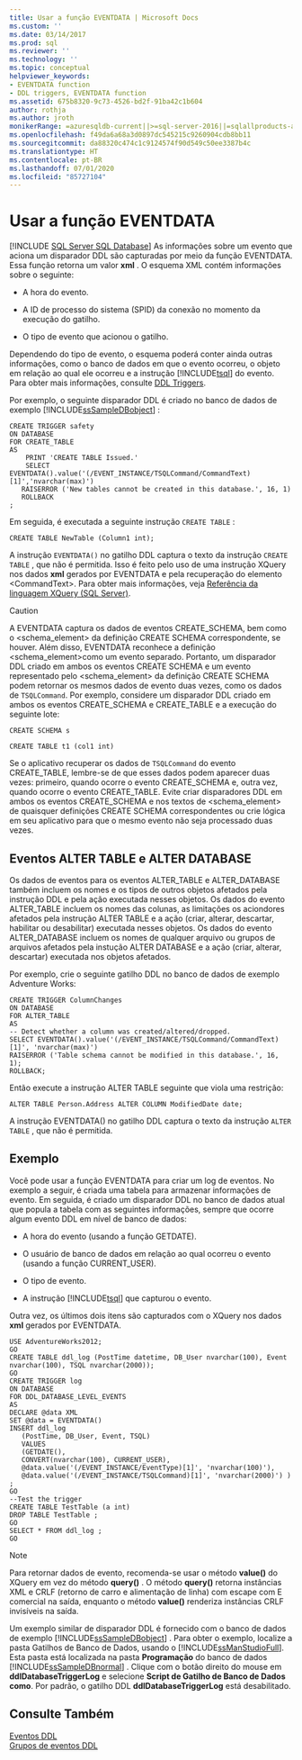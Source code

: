 ```yaml
---
title: Usar a função EVENTDATA | Microsoft Docs
ms.custom: ''
ms.date: 03/14/2017
ms.prod: sql
ms.reviewer: ''
ms.technology: ''
ms.topic: conceptual
helpviewer_keywords:
- EVENTDATA function
- DDL triggers, EVENTDATA function
ms.assetid: 675b8320-9c73-4526-bd2f-91ba42c1b604
author: rothja
ms.author: jroth
monikerRange: =azuresqldb-current||>=sql-server-2016||=sqlallproducts-allversions||>=sql-server-linux-2017||=azuresqldb-mi-current
ms.openlocfilehash: f49da6a68a3d0897dc545215c9260904cdb8bb11
ms.sourcegitcommit: da88320c474c1c9124574f90d549c50ee3387b4c
ms.translationtype: HT
ms.contentlocale: pt-BR
ms.lasthandoff: 07/01/2020
ms.locfileid: "85727104"
---
```

# <a name="use-the-eventdata-function"></a>Usar a função EVENTDATA
[!INCLUDE [SQL Server SQL Database](../../includes/applies-to-version/sql-asdb.md)]
  As informações sobre um evento que aciona um disparador DDL são capturadas por meio da função EVENTDATA. Essa função retorna um valor **xml** . O esquema XML contém informações sobre o seguinte:  
  
-   A hora do evento.  
  
-   A ID de processo do sistema (SPID) da conexão no momento da execução do gatilho.  
  
-   O tipo de evento que acionou o gatilho.  
  
 Dependendo do tipo de evento, o esquema poderá conter ainda outras informações, como o banco de dados em que o evento ocorreu, o objeto em relação ao qual ele ocorreu e a instrução [!INCLUDE[tsql](../../includes/tsql-md.md)] do evento. Para obter mais informações, consulte [DDL Triggers](../../relational-databases/triggers/ddl-triggers.md).  
  
 Por exemplo, o seguinte disparador DDL é criado no banco de dados de exemplo [!INCLUDE[ssSampleDBobject](../../includes/sssampledbobject-md.md)] :  
  
```  
CREATE TRIGGER safety   
ON DATABASE   
FOR CREATE_TABLE   
AS   
    PRINT 'CREATE TABLE Issued.'  
    SELECT EVENTDATA().value('(/EVENT_INSTANCE/TSQLCommand/CommandText)[1]','nvarchar(max)')  
   RAISERROR ('New tables cannot be created in this database.', 16, 1)   
   ROLLBACK  
;  
```  
  
 Em seguida, é executada a seguinte instrução `CREATE TABLE` :  
  
 `CREATE TABLE NewTable (Column1 int);`  
  
 A instrução `EVENTDATA()` no gatilho DDL captura o texto da instrução `CREATE TABLE` , que não é permitida. Isso é feito pelo uso de uma instrução XQuery nos dados **xml** gerados por EVENTDATA e pela recuperação do elemento \<CommandText>. Para obter mais informações, veja [Referência da linguagem XQuery &#40;SQL Server&#41;](../../xquery/xquery-language-reference-sql-server.md).  
  
> [!CAUTION]  
>  A EVENTDATA captura os dados de eventos CREATE_SCHEMA, bem como o <schema_element> da definição CREATE SCHEMA correspondente, se houver. Além disso, EVENTDATA reconhece a definição <schema_element>como um evento separado. Portanto, um disparador DDL criado em ambos os eventos CREATE SCHEMA e um evento representado pelo <schema_element> da definição CREATE SCHEMA podem retornar os mesmos dados de evento duas vezes, como os dados de `TSQLCommand`. Por exemplo, considere um disparador DDL criado em ambos os eventos CREATE_SCHEMA e CREATE_TABLE e a execução do seguinte lote:  
>   
>  `CREATE SCHEMA s`  
>   
>  `CREATE TABLE t1 (col1 int)`  
>   
>  Se o aplicativo recuperar os dados de `TSQLCommand` do evento CREATE_TABLE, lembre-se de que esses dados podem aparecer duas vezes: primeiro, quando ocorre o evento CREATE_SCHEMA e, outra vez, quando ocorre o evento CREATE_TABLE. Evite criar disparadores DDL em ambos os eventos CREATE_SCHEMA e nos textos de <schema_element> de quaisquer definições CREATE SCHEMA correspondentes ou crie lógica em seu aplicativo para que o mesmo evento não seja processado duas vezes.  
  
## <a name="alter-table-and-alter-database-events"></a>Eventos ALTER TABLE e ALTER DATABASE  
 Os dados de eventos para os eventos ALTER_TABLE e ALTER_DATABASE também incluem os nomes e os tipos de outros objetos afetados pela instrução DDL e pela ação executada nesses objetos. Os dados do evento ALTER_TABLE incluem os nomes das colunas, as limitações os aciondores afetados pela instrução ALTER TABLE e a ação (criar, alterar, descartar, habilitar ou desabilitar) executada nesses objetos. Os dados do evento ALTER_DATABASE incluem os nomes de qualquer arquivo ou grupos de arquivos afetados pela instução ALTER DATABASE e a ação (criar, alterar, descartar) executada nos objetos afetados.  
  
 Por exemplo, crie o seguinte gatilho DDL no banco de dados de exemplo Adventure Works:  
  
```  
CREATE TRIGGER ColumnChanges  
ON DATABASE   
FOR ALTER_TABLE  
AS  
-- Detect whether a column was created/altered/dropped.  
SELECT EVENTDATA().value('(/EVENT_INSTANCE/TSQLCommand/CommandText)[1]', 'nvarchar(max)')  
RAISERROR ('Table schema cannot be modified in this database.', 16, 1);  
ROLLBACK;  
```  
  
 Então execute a instrução ALTER TABLE seguinte que viola uma restrição:  
  
```  
ALTER TABLE Person.Address ALTER COLUMN ModifiedDate date;   
```  
  
 A instrução EVENTDATA() no gatilho DDL captura o texto da instrução `ALTER TABLE` , que não é permitida.  
  
## <a name="example"></a>Exemplo  
 Você pode usar a função EVENTDATA para criar um log de eventos. No exemplo a seguir, é criada uma tabela para armazenar informações de evento. Em seguida, é criado um disparador DDL no banco de dados atual que popula a tabela com as seguintes informações, sempre que ocorre algum evento DDL em nível de banco de dados:  
  
-   A hora do evento (usando a função GETDATE).  
  
-   O usuário de banco de dados em relação ao qual ocorreu o evento (usando a função CURRENT_USER).  
  
-   O tipo de evento.  
  
-   A instrução [!INCLUDE[tsql](../../includes/tsql-md.md)] que capturou o evento.  
  
 Outra vez, os últimos dois itens são capturados com o XQuery nos dados **xml** gerados por EVENTDATA.  
  
```  
USE AdventureWorks2012;  
GO  
CREATE TABLE ddl_log (PostTime datetime, DB_User nvarchar(100), Event nvarchar(100), TSQL nvarchar(2000));  
GO  
CREATE TRIGGER log   
ON DATABASE   
FOR DDL_DATABASE_LEVEL_EVENTS   
AS  
DECLARE @data XML  
SET @data = EVENTDATA()  
INSERT ddl_log   
   (PostTime, DB_User, Event, TSQL)   
   VALUES   
   (GETDATE(),   
   CONVERT(nvarchar(100), CURRENT_USER),   
   @data.value('(/EVENT_INSTANCE/EventType)[1]', 'nvarchar(100)'),   
   @data.value('(/EVENT_INSTANCE/TSQLCommand)[1]', 'nvarchar(2000)') ) ;  
GO  
--Test the trigger  
CREATE TABLE TestTable (a int)  
DROP TABLE TestTable ;  
GO  
SELECT * FROM ddl_log ;  
GO  
```  
  
> [!NOTE]  
>  Para retornar dados de evento, recomenda-se usar o método **value()** do XQuery em vez do método **query()** . O método **query()** retorna instâncias XML e CRLF (retorno de carro e alimentação de linha) com escape com E comercial na saída, enquanto o método **value()** renderiza instâncias CRLF invisíveis na saída.  
  
 Um exemplo similar de disparador DDL é fornecido com o banco de dados de exemplo [!INCLUDE[ssSampleDBobject](../../includes/sssampledbobject-md.md)] . Para obter o exemplo, localize a pasta Gatilhos de Banco de Dados, usando o [!INCLUDE[ssManStudioFull](../../includes/ssmanstudiofull-md.md)]. Esta pasta está localizada na pasta **Programação** do banco de dados [!INCLUDE[ssSampleDBnormal](../../includes/sssampledbnormal-md.md)] . Clique com o botão direito do mouse em **ddlDatabaseTriggerLog** e selecione **Script de Gatilho de Banco de Dados como**. Por padrão, o gatilho DDL **ddlDatabaseTriggerLog** está desabilitado.  
  
## <a name="see-also"></a>Consulte Também  
 [Eventos DDL](../../relational-databases/triggers/ddl-events.md)   
 [Grupos de eventos DDL](../../relational-databases/triggers/ddl-event-groups.md)  
  
  
